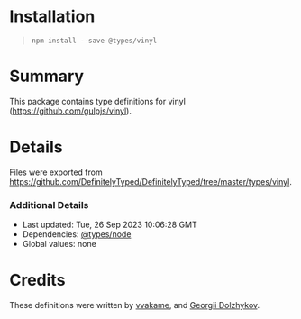 # Installation
> `npm install --save @types/vinyl`

# Summary
This package contains type definitions for vinyl (https://github.com/gulpjs/vinyl).

# Details
Files were exported from https://github.com/DefinitelyTyped/DefinitelyTyped/tree/master/types/vinyl.

### Additional Details
 * Last updated: Tue, 26 Sep 2023 10:06:28 GMT
 * Dependencies: [@types/node](https://npmjs.com/package/@types/node)
 * Global values: none

# Credits
These definitions were written by [vvakame](https://github.com/vvakame), and [Georgii Dolzhykov](https://github.com/thorn0).
